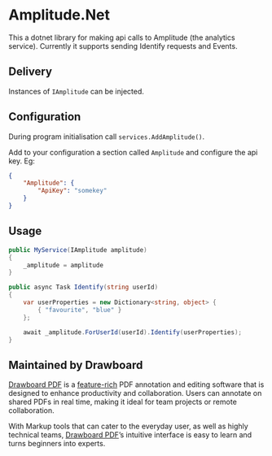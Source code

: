 # Amplitude.Net

This a dotnet library for making api calls to Amplitude (the analytics service). Currently it supports sending Identify requests and Events.

## Delivery 
Instances of `IAmplitude` can be injected.

## Configuration

During program initialisation call `services.AddAmplitude()`.

Add to your configuration a section called `Amplitude` and configure the api key. Eg:
``` json
{
    "Amplitude": {
        "ApiKey": "somekey"
    }
}
```

## Usage

``` csharp
public MyService(IAmplitude amplitude)
{
    _amplitude = amplitude
}

public async Task Identify(string userId)
{
    var userProperties = new Dictionary<string, object> {
        { "favourite", "blue" }
    };

    await _amplitude.ForUserId(userId).Identify(userProperties);
}
```

## Maintained by Drawboard

[Drawboard PDF](https://www.drawboard.com/pdf/pdf) is a [feature-rich](https://www.drawboard.com/pdf/product-tour) PDF annotation and editing software that is designed to enhance productivity and collaboration.
Users can annotate on shared PDFs in real time, making it ideal for team projects or remote collaboration.

With Markup tools that can cater to the everyday user, as well as highly technical teams, [Drawboard PDF](https://www.drawboard.com/pdf/pdf)’s intuitive interface is easy to learn and turns beginners into experts.